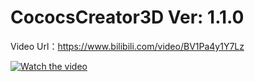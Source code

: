 # CococsCreator3D Ver: 1.1.0

Video Url：https://www.bilibili.com/video/BV1Pa4y1Y7Lz



[![Watch the video](https://i0.hdslb.com/bfs/archive/d35cc13f9c21320a1bc45be94f64c7e51f6e486a.jpg_640x400.jpg)](https://www.bilibili.com/video/BV1Pa4y1Y7Lz/)

